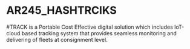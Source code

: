 # AR245_HASHTRCIKS
#TRACK is a Portable Cost Effective digital solution which includes IoT-cloud based tracking system that provides seamless monitoring and delivering of fleets at consignment level.


